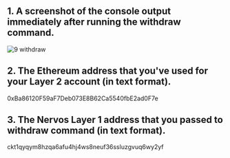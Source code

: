 ## 1. A screenshot of the console output immediately after running the withdraw command.

![9 withdraw](https://user-images.githubusercontent.com/81360175/129277735-a94c6aa0-3bdd-49e5-a9b4-2e789e604819.PNG)

## 2. The Ethereum address that you've used for your Layer 2 account (in text format).

0xBa86120F59aF7Deb073E8B62Ca5540fbE2ad0F7e

## 3. The Nervos Layer 1 address that you passed to withdraw command (in text format).

ckt1qyqym8hzqa6afu4hj4ws8neuf36ssluzgvuq6wy2yf

